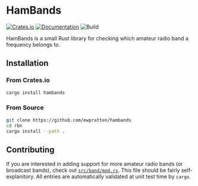 # HamBands
[![Crates.io](https://img.shields.io/crates/v/hambands)](https://crates.io/crates/hambands) [![Documentation](https://docs.rs/mio/badge.svg)](https://docs.rs/hambands) ![Build](https://github.com/Ewpratten/hambands/workflows/Build/badge.svg)

HamBands is a small Rust library for checking which amateur radio band a frequency belongs to.

## Installation

### From Crates.io

```sh
cargo install hambands
```

### From Source

```sh
git clone https://github.com/ewpratten/hambands
cd rbn
cargo install --path .
```

## Contributing

If you are interested in adding support for more amateur radio bands (or broadcast bands), check out [`src/band/mod.rs`](https://github.com/Ewpratten/hambands/blob/master/src/band/mod.rs). This file should be fairly self-explanitory. All entries are automatically validated at unit test time by `cargo`.

